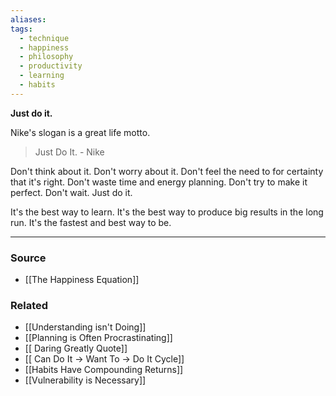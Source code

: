 ```yaml
---
aliases: 
tags:
  - technique
  - happiness
  - philosophy
  - productivity
  - learning
  - habits
---
```

**Just do it.**

Nike's slogan is a great life motto.

> Just Do It. - Nike
> 

Don't think about it. Don't worry about it. Don't feel the need to for certainty that it's right. Don't waste time and energy planning. Don't try to make it perfect. Don't wait. Just do it.

It's the best way to learn. It's the best way to produce big results in the long run. It's the fastest and best way to be.

---

### Source
- [[The Happiness Equation]]

### Related
- [[Understanding isn't Doing]] 
- [[Planning is Often Procrastinating]] 
- [[ Daring Greatly  Quote]] 
- [[ Can Do It → Want To → Do It  Cycle]] 
- [[Habits Have Compounding Returns]] 
- [[Vulnerability is Necessary]]